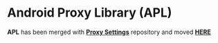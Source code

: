 # Android Proxy Library (APL) 
**APL** has been merged with **[Proxy Settings](https://play.google.com/store/apps/details?id=com.lechucksoftware.proxy.proxysettings)** repository and moved **[HERE](https://github.com/shouldit/android-proxy)**